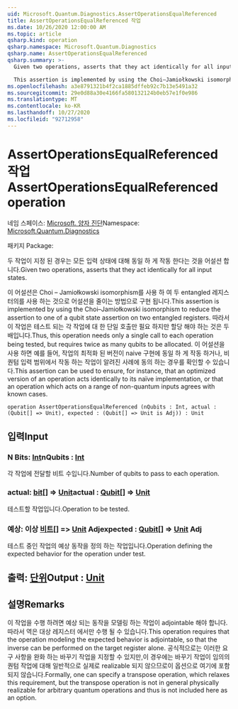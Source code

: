 ```yaml
---
uid: Microsoft.Quantum.Diagnostics.AssertOperationsEqualReferenced
title: AssertOperationsEqualReferenced 작업
ms.date: 10/26/2020 12:00:00 AM
ms.topic: article
qsharp.kind: operation
qsharp.namespace: Microsoft.Quantum.Diagnostics
qsharp.name: AssertOperationsEqualReferenced
qsharp.summary: >-
  Given two operations, asserts that they act identically for all input states.

  This assertion is implemented by using the Choi–Jamiołkowski isomorphism to reduce the assertion to one of a qubit state assertion on two entangled registers. Thus, this operation needs only a single call to each operation being tested, but requires twice as many qubits to be allocated. This assertion can be used to ensure, for instance, that an optimized version of an operation acts identically to its naïve implementation, or that an operation which acts on a range of non-quantum inputs agrees with known cases.
ms.openlocfilehash: a3e8791321b4f2ca1885dffeb92c7b13e5491a32
ms.sourcegitcommit: 29e0d88a30e4166fa580132124b0eb57e1f0e986
ms.translationtype: MT
ms.contentlocale: ko-KR
ms.lasthandoff: 10/27/2020
ms.locfileid: "92712958"
---
```

# <a name="assertoperationsequalreferenced-operation"></a><span data-ttu-id="f261f-102">AssertOperationsEqualReferenced 작업</span><span class="sxs-lookup"><span data-stu-id="f261f-102">AssertOperationsEqualReferenced operation</span></span>

<span data-ttu-id="f261f-103">네임 스페이스: [Microsoft. 양자 진단](xref:Microsoft.Quantum.Diagnostics)</span><span class="sxs-lookup"><span data-stu-id="f261f-103">Namespace: [Microsoft.Quantum.Diagnostics](xref:Microsoft.Quantum.Diagnostics)</span></span>

<span data-ttu-id="f261f-104">패키지 [](https://nuget.org/packages/)</span><span class="sxs-lookup"><span data-stu-id="f261f-104">Package: [](https://nuget.org/packages/)</span></span>


<span data-ttu-id="f261f-105">두 작업이 지정 된 경우는 모든 입력 상태에 대해 동일 하 게 작동 한다는 것을 어설션 합니다.</span><span class="sxs-lookup"><span data-stu-id="f261f-105">Given two operations, asserts that they act identically for all input states.</span></span>

<span data-ttu-id="f261f-106">이 어설션은 Choi – Jamiołkowski isomorphism를 사용 하 여 두 entangled 레지스터의를 사용 하는 것으로 어설션을 줄이는 방법으로 구현 됩니다.</span><span class="sxs-lookup"><span data-stu-id="f261f-106">This assertion is implemented by using the Choi–Jamiołkowski isomorphism to reduce the assertion to one of a qubit state assertion on two entangled registers.</span></span>
<span data-ttu-id="f261f-107">따라서이 작업은 테스트 되는 각 작업에 대 한 단일 호출만 필요 하지만 할당 해야 하는 것은 두 배입니다.</span><span class="sxs-lookup"><span data-stu-id="f261f-107">Thus, this operation needs only a single call to each operation being tested, but requires twice as many qubits to be allocated.</span></span>
<span data-ttu-id="f261f-108">이 어설션을 사용 하면 예를 들어, 작업의 최적화 된 버전이 naive 구현에 동일 하 게 작동 하거나, 비 퀀텀 입력 범위에서 작동 하는 작업이 알려진 사례에 동의 하는 경우를 확인할 수 있습니다.</span><span class="sxs-lookup"><span data-stu-id="f261f-108">This assertion can be used to ensure, for instance, that an optimized version of an operation acts identically to its naïve implementation, or that an operation which acts on a range of non-quantum inputs agrees with known cases.</span></span>

```qsharp
operation AssertOperationsEqualReferenced (nQubits : Int, actual : (Qubit[] => Unit), expected : (Qubit[] => Unit is Adj)) : Unit
```


## <a name="input"></a><span data-ttu-id="f261f-109">입력</span><span class="sxs-lookup"><span data-stu-id="f261f-109">Input</span></span>

### <a name="nqubits--int"></a><span data-ttu-id="f261f-110">N Bits: [Int](xref:microsoft.quantum.lang-ref.int)</span><span class="sxs-lookup"><span data-stu-id="f261f-110">nQubits : [Int](xref:microsoft.quantum.lang-ref.int)</span></span>

<span data-ttu-id="f261f-111">각 작업에 전달할 비트 수입니다.</span><span class="sxs-lookup"><span data-stu-id="f261f-111">Number of qubits to pass to each operation.</span></span>


### <a name="actual--qubit--unit"></a><span data-ttu-id="f261f-112">actual: [bit](xref:microsoft.quantum.lang-ref.qubit)[] => [Unit](xref:microsoft.quantum.lang-ref.unit)</span><span class="sxs-lookup"><span data-stu-id="f261f-112">actual : [Qubit](xref:microsoft.quantum.lang-ref.qubit)[] => [Unit](xref:microsoft.quantum.lang-ref.unit)</span></span> 

<span data-ttu-id="f261f-113">테스트할 작업입니다.</span><span class="sxs-lookup"><span data-stu-id="f261f-113">Operation to be tested.</span></span>


### <a name="expected--qubit--unit-adj"></a><span data-ttu-id="f261f-114">예상: 이상 [비트](xref:microsoft.quantum.lang-ref.qubit)[] => [Unit](xref:microsoft.quantum.lang-ref.unit) Adj</span><span class="sxs-lookup"><span data-stu-id="f261f-114">expected : [Qubit](xref:microsoft.quantum.lang-ref.qubit)[] => [Unit](xref:microsoft.quantum.lang-ref.unit) Adj</span></span>

<span data-ttu-id="f261f-115">테스트 중인 작업의 예상 동작을 정의 하는 작업입니다.</span><span class="sxs-lookup"><span data-stu-id="f261f-115">Operation defining the expected behavior for the operation under test.</span></span>



## <a name="output--unit"></a><span data-ttu-id="f261f-116">출력: [단위](xref:microsoft.quantum.lang-ref.unit)</span><span class="sxs-lookup"><span data-stu-id="f261f-116">Output : [Unit](xref:microsoft.quantum.lang-ref.unit)</span></span>



## <a name="remarks"></a><span data-ttu-id="f261f-117">설명</span><span class="sxs-lookup"><span data-stu-id="f261f-117">Remarks</span></span>

<span data-ttu-id="f261f-118">이 작업을 수행 하려면 예상 되는 동작을 모델링 하는 작업이 adjointable 해야 합니다. 따라서 역은 대상 레지스터 에서만 수행 될 수 있습니다.</span><span class="sxs-lookup"><span data-stu-id="f261f-118">This operation requires that the operation modeling the expected behavior is adjointable, so that the inverse can be performed on the target register alone.</span></span>
<span data-ttu-id="f261f-119">공식적으로는 이러한 요구 사항을 완화 하는 바꾸기 작업을 지정할 수 있지만,이 경우에는 바꾸기 작업이 임의의 퀀텀 작업에 대해 일반적으로 실제로 realizable 되지 않으므로이 옵션으로 여기에 포함 되지 않습니다.</span><span class="sxs-lookup"><span data-stu-id="f261f-119">Formally, one can specify a transpose operation, which relaxes this requirement, but the transpose operation is not in general physically realizable for arbitrary quantum operations and thus is not included here as an option.</span></span>